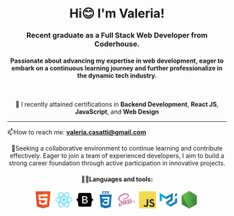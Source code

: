 <h1 align="center">Hi😊 I'm Valeria!</h1>
<h3 align="center">Recent graduate as a Full Stack Web Developer from Coderhouse.</h3>
<h4 align="center">Passionate about advancing my expertise in web development, eager to embark on a continuous learning journey and further professionalize in the dynamic tech industry.</h4>
<br>
<p align="center">🏅 I recently attained certifications in <strong>Backend Development</strong>, <strong>React JS</strong>, <strong>JavaScript</strong>, and <strong>Web Design</strong></p>

---
📫How to reach me: **valeria.casatti@gmail.com**

<p align="center">👯Seeking a collaborative environment to continue learning and contribute effectively. Eager to join a team of experienced developers, I aim to build a strong career foundation through active participation in innovative projects.</p>

<div align="center">
  <h4>🏋🏻Languages and tools:</h4>
  <div>
    <img src="https://github.com/devicons/devicon/blob/master/icons/html5/html5-original.svg" title="HTML5" alt="HTML" widht="40" height="40"/>&nbsp;
    <img src="https://github.com/devicons/devicon/blob/master/icons/react/react-original.svg" title="React" alt="React" widht="40" height="40"/>&nbsp;
    <img src="https://github.com/devicons/devicon/blob/master/icons/bootstrap/bootstrap-plain.svg" title="Bootstrap" alt="Bootstrap" widht="40" height="40"/>&nbsp;
    <img src="https://github.com/devicons/devicon/blob/master/icons/css3/css3-plain-wordmark.svg" title="CSS3" alt="CSS" widht="40" height="40"/>&nbsp;
    <img src="https://github.com/devicons/devicon/blob/master/icons/sass/sass-original.svg" title="SASS" alt="SASS" widht="40" height="40"/>&nbsp;
    <img src="https://github.com/devicons/devicon/blob/master/icons/javascript/javascript-original.svg" title="JavaScript" alt="JS" widht="40" height="40"/>&nbsp;
    <img src="https://github.com/devicons/devicon/blob/master/icons/materialui/materialui-original.svg" title="MaterialUI" alt="MUI" widht="40" height="40"/>&nbsp;
    <img src="https://github.com/devicons/devicon/blob/master/icons/nodejs/nodejs-original.svg" title="NodeJS" alt="NodeJS" widht="40" height="40"/>&nbsp;    
  </div>
</div>
    
  


<!--
**valeriacasatti/valeriacasatti** is a ✨ _special_ ✨ repository because its `README.md` (this file) appears on your GitHub profile.

Here are some ideas to get you started:

- 🔭 I’m currently working on ...
- 🌱 I’m currently learning ...
- 👯 I’m looking to collaborate on ...
- 🤔 I’m looking for help with ...
- 💬 Ask me about ...
- 📫 How to reach me: ...
- 😄 Pronouns: ...
- ⚡ Fun fact: ...
-->
